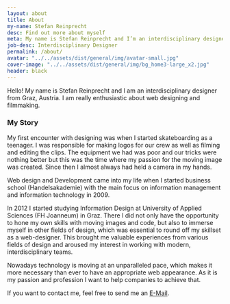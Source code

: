```yaml
---
layout: about
title: About
my-name: Stefan Reinprecht
desc: Find out more about myself
meta: My name is Stefan Reinprecht and I’m an interdisciplinary designer from Graz, Austria. I'm really enthusiastic about webdesign and development.
job-desc: Interdisciplinary Designer
permalink: /about/
avatar: "../../assets/dist/general/img/avatar-small.jpg"
cover-image: "../../assets/dist/general/img/bg_home3-large_x2.jpg"
header: black
---
```


Hello! My name is Stefan Reinprecht and I am an interdisciplinary designer from Graz, Austria. I am really enthusiastic about web designing and filmmaking.

### My Story

My first encounter with designing was when I started skateboarding as a teenager. I was responsible for making logos for our crew as well as filming and editing the clips. The equipment we had was poor and our tricks were nothing better but this was the time where my passion for the moving image was created. Since then I almost always had held a camera in my hands.

Web design and Development came into my life when I started business school (Handelsakademie) with the main focus on information management and information technology in 2009.

In 2012 I started studying Information Design at University of Applied Sciences (FH Joanneum) in Graz. There I did not only have the opportunity to hone my own skills with moving images and code, but also to immerse myself in other fields of design, which was essential to round off my skillset as a web-designer. This brought me valuable experiences from various fields of design and aroused my interest in working with modern, interdisciplinary teams.

Nowadays technology is moving at an unparalleled pace, which makes it more necessary than ever to have an appropriate web appearance. As it is my passion and profession I want to help companies to achieve that.

If you want to contact me, feel free to send me an [E-Mail](mailto:hello@stefanreinprecht.at).